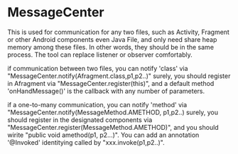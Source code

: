 # MessageCenter
This is used for communication for any two files, such as Activity, Fragment or other Android components even Java File,
and only need share heap memory among these files. In other words, they should be in the same process. The tool can replace
listener or observer comfortably.

if communication between two files, you can notify 'class' via "MessageCenter.notify(Afragment.class,p1,p2..)" surely,
you should register in Afragment via "MessageCenter.register(this)", and a default method 'onHandMessage()' is the callback
with any number of parameters.

if a one-to-many communication, you can notify 'method' via "MessageCenter.notify(MessageMethod.AMETHOD, p1,p2..) surely,
you should register in the designated components via "MessageCenter.register(MessageMethod.AMETHOD)", and you should wirite 
"public void amethod(p1, p2...)". You can add an annotation '@Invoked' identitying called by "xxx.invoke(p1,p2..)".
